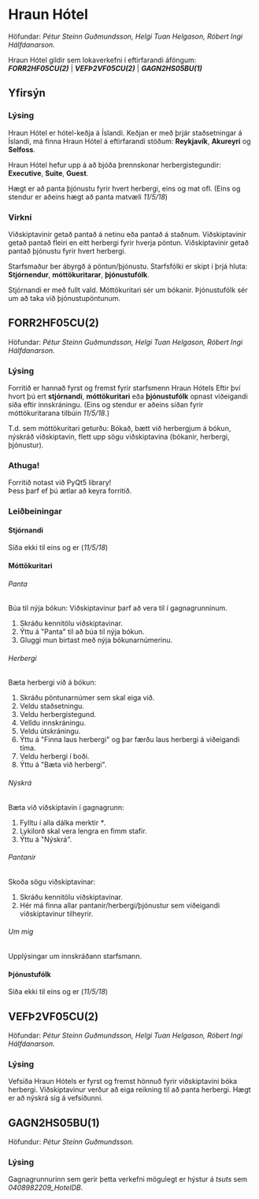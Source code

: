 # Hraun Hótel

Höfundar: *Pétur Steinn Guðmundsson, Helgi Tuan Helgason, Róbert Ingi Hálfdanarson.*

Hraun Hótel gildir sem lokaverkefni í eftirfarandi áföngum: **_FORR2HF05CU(2)_** | **_VEFÞ2VF05CU(2)_** | **_GAGN2HS05BU(1)_**

## Yfirsýn

### Lýsing
Hraun Hótel er hótel-keðja á Íslandi. Keðjan er með þrjár staðsetningar
á Íslandi, má finna Hraun Hótel á eftirfarandi stöðum: **Reykjavík**, **Akureyri** og **Selfoss**.

Hraun Hótel hefur upp á að bjóða þrennskonar herbergistegundir: **Executive**, **Suite**, **Guest**.

Hægt er að panta þjónustu fyrir hvert herbergi, eins og mat ofl. (Eins og stendur er aðeins hægt að panta matvæli *11/5/18*)

### Virkni

Viðskiptavinir getað pantað á netinu eða pantað á staðnum.
Viðskiptavinir getað pantað fleiri en eitt herbergi fyrir hverja pöntun.
Viðskiptavinir getað pantað þjónustu fyrir hvert herbergi.

Starfsmaður ber ábyrgð á pöntun/þjónustu.
Starfsfólki er skipt í þrjá hluta: **Stjórnendur**, **móttökuritarar**, **þjónustufólk**.

Stjórnandi er með fullt vald.
Móttökuritari sér um bókanir.
Þjónustufólk sér um að taka við þjónustupöntunum.

## FORR2HF05CU(2)
Höfundar: *Pétur Steinn Guðmundsson, Helgi Tuan Helgason, Róbert Ingi Hálfdanarson.*

### Lýsing
Forritið er hannað fyrst og fremst fyrir starfsmenn Hraun Hótels
Eftir því hvort þú ert **stjórnandi**, **móttökuritari** eða **þjónustufólk** opnast viðeigandi síða eftir innskráningu. (Eins og stendur er aðeins síðan fyrir móttökuritarana tilbúin *11/5/18*.)

T.d. sem móttökuritari geturðu: Bókað, bætt við herbergjum á bókun, nýskráð viðskiptavin, flett upp sögu viðskiptavina (bókanir, herbergi, þjónustur).

### Athuga!
Forritið notast við PyQt5 library!  
Þess þarf ef þú ætlar að keyra forritið.

### Leiðbeiningar
#### Stjórnandi
Síða ekki til eins og er (*11/5/18*)

#### Móttökuritari
###### Panta
Búa til nýja bókun:
Viðskiptavinur þarf að vera til í gagnagrunninum.
1. Skráðu kennitölu viðskiptavinar.
2. Ýttu á "Panta" til að búa til nýja bókun.
3. Gluggi mun birtast með nýja bókunarnúmerinu.

###### Herbergi
Bæta herbergi við á bókun:
1. Skráðu pöntunarnúmer sem skal eiga við.
2. Veldu staðsetningu.
3. Veldu herbergistegund.
4. Velldu innskráningu.
5. Veldu útskráningu.
6. Ýttu á "Finna laus herbergi" og þar færðu laus herbergi á viðeigandi tíma.
7. Veldu herbergi í boði.
8. Ýttu á "Bæta við herbergi".

###### Nýskrá
Bæta við viðskiptavin í gagnagrunn:
1. Fylltu í alla dálka merktir *\**.
2. Lykilorð skal vera lengra en fimm stafir.
3. Ýttu á "Nýskrá".

###### Pantanir
Skoða sögu viðskiptavinar:
1. Skráðu kennitölu viðskiptavinar.
2. Hér má finna allar pantanir/herbergi/þjónustur sem viðeigandi viðskiptavinur tilheyrir.


###### Um mig
Upplýsingar um innskráðann starfsmann.

#### Þjónustufólk
Síða ekki til eins og er (*11/5/18*)



## VEFÞ2VF05CU(2)
Höfundar: *Pétur Steinn Guðmundsson, Helgi Tuan Helgason, Róbert Ingi Hálfdanarson.*

### Lýsing
Vefsíða Hraun Hótels er fyrst og fremst hönnuð fyrir viðskiptavini bóka herbergi.
Viðskiptavinur verður að eiga reikning til að panta herbergi.
Hægt er að nýskrá sig á vefsíðunni.


## GAGN2HS05BU(1)
Höfundur: *Pétur Steinn Guðmundsson.*

### Lýsing
Gagnagrunnurinn sem gerir þetta verkefni mögulegt er hýstur á *tsuts* sem *0408982209_HotelDB*.
